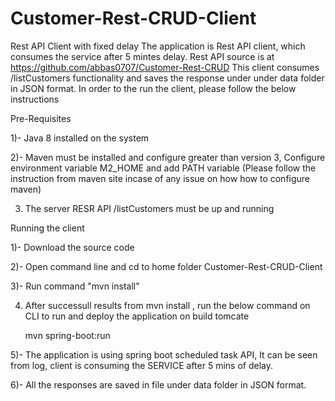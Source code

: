 # Customer-Rest-CRUD-Client
Rest API Client with fixed delay
The application is Rest API client, which consumes the service after 5 mintes delay. Rest API source is at https://github.com/abbas0707/Customer-Rest-CRUD
This client consumes /listCustomers functionality and saves the response under under data folder in JSON format.
In order to the run the client, please follow the below instructions

Pre-Requisites

1)- Java 8 installed on the system

2)- Maven must be installed and configure greater than version 3, Configure environment variable M2_HOME and add PATH variable (Please follow the instruction from maven site incase of any issue on how how to configure maven)

3) The server RESR API /listCustomers must be up and running



Running the client

1)- Download the source code

2)- Open command line and cd to home folder  Customer-Rest-CRUD-Client

3)- Run command "mvn install"

4) After successull results from mvn install , run the below command on CLI to run and deploy the application on build tomcate

   mvn spring-boot:run
   
5)- The application is using spring boot scheduled task API, It can be seen from log, client is consuming the SERVICE after 5 mins of delay.

6)- All the responses are saved in file under data folder in JSON format.

